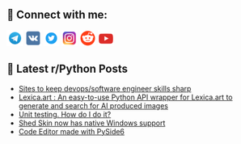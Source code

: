 ## 🔎 Connect with me:
[<img src="https://github.com/bullbesh/bullbesh/blob/main/images/Telegram.png" width="32" height="32" />](https://t.me/bullbesh)
[<img src="https://github.com/bullbesh/bullbesh/blob/main/images/VK.png" width="32" height="32" />](https://vk.com/bullbesh)
[<img src="https://github.com/bullbesh/bullbesh/blob/main/images/Twitter.png" width="32" height="32" />](https://twitter.com/bullbesh1)
[<img src="https://github.com/bullbesh/bullbesh/blob/main/images/Instagram.png" width="32" height="32" />](https://www.instagram.com/bullbesh)
[<img src="https://github.com/bullbesh/bullbesh/blob/main/images/Reddit.png" width="32" height="32" />](https://www.reddit.com/user/bullbesh)
[<img src="https://github.com/bullbesh/bullbesh/blob/main/images/YouTube.png" width="32" height="32" />](https://www.youtube.com/channel/UCtfjRs6uzgq5mfm8S06WTcg)

## 📕 Latest r/Python Posts
<!-- BLOG-POST-LIST:START -->
- [Sites to keep devops/software engineer skills sharp](https://www.reddit.com/r/Python/comments/128ktol/sites_to_keep_devopssoftware_engineer_skills_sharp/)
- [Lexica.art : An easy-to-use Python API wrapper for Lexica.art to generate and search for AI produced images](https://www.reddit.com/r/Python/comments/128jp96/lexicaart_an_easytouse_python_api_wrapper_for/)
- [Unit testing. How do I do it?](https://www.reddit.com/r/Python/comments/128jij5/unit_testing_how_do_i_do_it/)
- [Shed Skin now has native Windows support](https://www.reddit.com/r/Python/comments/128gir5/shed_skin_now_has_native_windows_support/)
- [Code Editor made with PySide6](https://www.reddit.com/r/Python/comments/128ev4p/code_editor_made_with_pyside6/)
<!-- BLOG-POST-LIST:END -->
